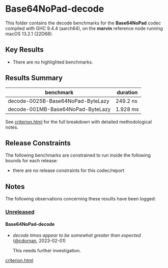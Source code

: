 # Base64NoPad-decode

This folder contains the decode benchmarks for the **Base64NoPad** codec compiled with GHC 9.4.4 (aarch64), on the 
**marvin** reference node running macOS 13.2.1 (22D68).

## Key Results

* There are no highlighted benchmarks.

## Results Summary

| benchmark                         | duration |
| --------------------------------- | -------- |
| decode-0025B-Base64NoPad-ByteLazy | 249.2 ns |
| decode-001MB-Base64NoPad-ByteLazy | 1.928 ms |

See [criterion.html](criterion.html) for the full breakdown with detailed methodological notes.

## Release Constraints

The following benchmarks are constrained to run inside the following bounds for each release:

* there are no release constraints for this codec/report

## Notes

The following observations concerning these results have been logged:

### [Unreleased]

#### Base64NoPad-decode

* _decode times appear to be somewhat greater than expected_ ([@cdornan], 2023-02-01)

    This needs further investigation.

[Unreleased]: <https://github.com/cdornan/polymede-benchmarks>
[@cdornan]: <https://github.com/cdornan>

[criterion.html](criterion.html)

